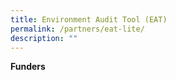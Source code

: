 ```yaml
---
title: Environment Audit Tool (EAT)
permalink: /partners/eat-lite/
description: ""
---
```

**Funders**
